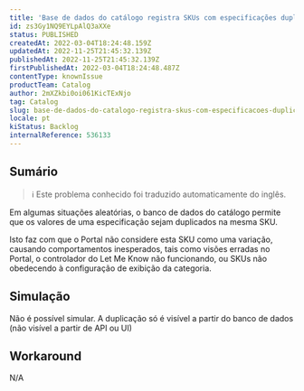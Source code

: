 ```yaml
---
title: 'Base de dados do catálogo registra SKUs com especificações duplicadas'
id: zs3Gy1NQ9EYLpAlQ3aXXe
status: PUBLISHED
createdAt: 2022-03-04T18:24:48.159Z
updatedAt: 2022-11-25T21:45:32.139Z
publishedAt: 2022-11-25T21:45:32.139Z
firstPublishedAt: 2022-03-04T18:24:48.487Z
contentType: knownIssue
productTeam: Catalog
author: 2mXZkbi0oi061KicTExNjo
tag: Catalog
slug: base-de-dados-do-catalogo-registra-skus-com-especificacoes-duplicadas
locale: pt
kiStatus: Backlog
internalReference: 536133
---
```


## Sumário

>ℹ️ Este problema conhecido foi traduzido automaticamente do inglês.


Em algumas situações aleatórias, o banco de dados do catálogo permite que os valores de uma especificação sejam duplicados na mesma SKU.

Isto faz com que o Portal não considere esta SKU como uma variação, causando comportamentos inesperados, tais como visões erradas no Portal, o controlador do Let Me Know não funcionando, ou SKUs não obedecendo à configuração de exibição da categoria.



## Simulação


Não é possível simular. A duplicação só é visível a partir do banco de dados (não visível a partir de API ou UI)



## Workaround


N/A


